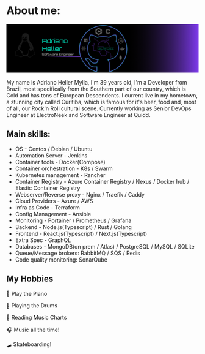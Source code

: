 # About me:

![Header](https://github.com/AdrianoHeller/AdrianoHeller/blob/master/A4%20-%208.png "Header")


My name is Adriano Heller Mylla, I'm 39 years old, I'm a Developer from Brazil, most specifically from the Southern part of our country, which is Cold and has tons of European Descendents. I current live in my hometown, a stunning city called Curitiba, which is famous for it's beer, food and, most of all, our Rock'n Roll cultural scene. Currently working as Senior DevOps Engineer at ElectroNeek and Software Engineer at Quidd.

## Main skills: 
- OS - Centos / Debian / Ubuntu 
- Automation Server - Jenkins
- Container tools - Docker(Compose)
- Container orchestration - K8s / Swarm
- Kubernetes management - Rancher
- Container Registry - Azure Container Registry / Nexus / Docker hub / Elastic Container Registry 
- Webserver/Reverse proxy - Nginx / Traefik / Caddy
- Cloud Providers - Azure / AWS
- Infra as Code - Terraform
- Config Management - Ansible
- Monitoring - Portainer / Prometheus / Grafana
- Backend - Node.js(Typescript) / Rust / Golang
- Frontend - React.js(Typescript) / Next.js(Typescript)
- Extra Spec - GraphQL
- Databases - MongoDB(on prem / Atlas) / PostgreSQL / MySQL / SQLite
- Queue/Message brokers: RabbitMQ / SQS / Redis
- Code quality monitoring: SonarQube

## My Hobbies

:musical_keyboard: Play the Piano

:drum: Playing the Drums

:musical_score: Reading Music Charts

:headphones: Music all the time!

:skateboard: Skateboarding!

